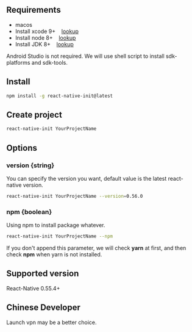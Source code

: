 ## Requirements

- macos
- Install xcode 9+  &nbsp;&nbsp;  [lookup](https://github.com/fwh1990/react-native-init/blob/master/src/maps/ios-xcode.json)
- Install node 8+  &nbsp;&nbsp;  [lookup](https://github.com/fwh1990/react-native-init/blob/master/src/maps/node-version.json)
- Install JDK 8+   &nbsp;&nbsp;  [lookup](https://github.com/fwh1990/react-native-init/blob/master/src/maps/android-jdk.json)

Android Studio is not required. We will use shell script to install sdk-platforms and sdk-tools.

## Install

```bash
npm install -g react-native-init@latest
```
## Create project

```bash
react-native-init YourProjectName
```

## Options

### version {string}
You can specify the version you want, default value is the latest react-native version.
```bash
react-native-init YourProjectName --version=0.56.0
```

### npm {boolean}
Using npm to install package whatever.
```bash
react-native-init YourProjectName --npm
```
If you don't append this parameter, we will check **yarn** at first, and then check **npm** when yarn is not installed.

## Supported version
React-Native 0.55.4+

## Chinese Developer
Launch vpn may be a better choice.
